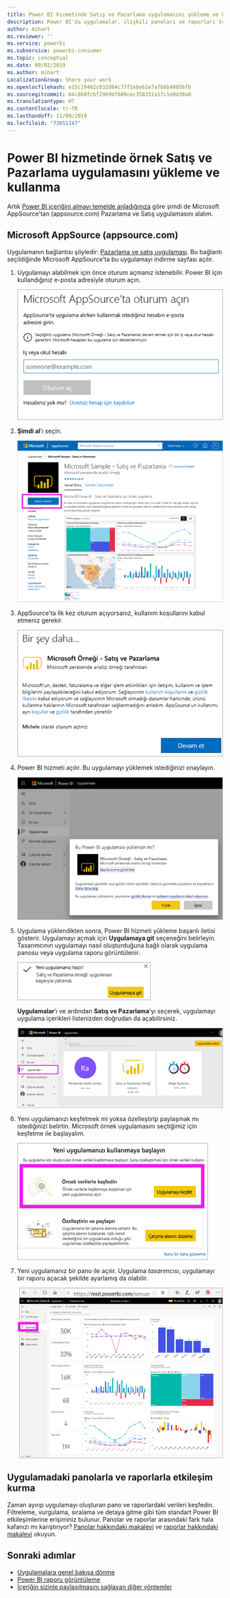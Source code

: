 ```yaml
---
title: Power BI hizmetinde Satış ve Pazarlama uygulamasını yükleme ve kullanma
description: Power BI'da uygulamalar, ilişkili panoları ve raporları tek bir yerde bir araya getirir. AppSource'tan Satış ve Pazarlama uygulamasını yükleyin.
author: mihart
ms.reviewer: ''
ms.service: powerbi
ms.subservice: powerbi-consumer
ms.topic: conceptual
ms.date: 09/02/2019
ms.author: mihart
LocalizationGroup: Share your work
ms.openlocfilehash: e15c19402c032d84c77f1e6e61e7afb6b49856fb
ms.sourcegitcommit: 64c860fcbf2969bf089cec358331a1fc1e0d39a8
ms.translationtype: HT
ms.contentlocale: tr-TR
ms.lasthandoff: 11/09/2019
ms.locfileid: "73851147"
---
```

# <a name="install-and-use-the-sample-sales-and-marketing-app-in-the-power-bi-service"></a>Power BI hizmetinde örnek Satış ve Pazarlama uygulamasını yükleme ve kullanma
Artık [Power BI içeriğini almayı temelde anladığınıza](end-user-app-view.md) göre şimdi de Microsoft AppSource'tan (appsource.com) Pazarlama ve Satış uygulamasını alalım. 


## <a name="microsoft-appsource-appsourcecom"></a>Microsoft AppSource (appsource.com)
Uygulamanın bağlantısı şöyledir: [Pazarlama ve satış uygulaması](https://appsource.microsoft.com/product/power-bi/microsoft-retail-analysis-sample.salesandmarketingsample?tab=Overview). Bu bağlantı seçildiğinde Microsoft AppSource'ta bu uygulamayı indirme sayfası açılır. 

1. Uygulamayı alabilmek için önce oturum açmanız istenebilir. Power BI için kullandığınız e-posta adresiyle oturum açın. 

    ![AppSource oturum açma ekranı  ](./media/end-user-app-marketing/power-bi-sign-in.png)

2. **Şimdi al**’ı seçin. 

    ![Power BI uygulamaları seçili şekilde AppSource web sitesi  ](./media/end-user-app-marketing/power-bi-get-now.png)


3. AppSource'ta ilk kez oturum açıyorsanız, kullanım koşullarını kabul etmeniz gerekir. 

    ![AppSource kullanım koşulları ekranı  ](./media/end-user-app-marketing/power-bi-term.png)


4. Power BI hizmeti açılır. Bu uygulamayı yüklemek istediğinizi onaylayın.

    ![Bu uygulama yüklensin mi?  ](./media/end-user-apps/power-bi-app-install.png)

5. Uygulama yüklendikten sonra, Power BI hizmeti yükleme başarılı iletisi gösterir. Uygulamayı açmak için **Uygulamaya git** seçeneğini belirleyin. Tasarımcının uygulamayı nasıl oluşturduğuna bağlı olarak uygulama panosu veya uygulama raporu görüntülenir.

    ![Uygulama başarıyla yüklendi ](./media/end-user-apps/power-bi-app-ready.png)

    **Uygulamalar**’ı ve ardından **Satış ve Pazarlama**’yı seçerek, uygulamayı uygulama içerikleri listenizden doğrudan da açabilirsiniz.

    ![Power BI'daki uygulamalar](./media/end-user-apps/power-bi-apps.png)


6. Yeni uygulamanızı keşfetmek mi yoksa özelleştirip paylaşmak mı istediğinizi belirtin. Microsoft örnek uygulamasını seçtiğimiz için keşfetme ile başlayalım. 

    ![Örnek verilerle keşfedin](./media/end-user-apps/power-bi-explore.png)

7.  Yeni uygulamanız bir pano ile açılır. Uygulama *tasarımcısı*, uygulamayı bir raporu açacak şekilde ayarlamış da olabilir.  

    ![Örnek verilerle keşfedin](./media/end-user-apps/power-bi-new-app.png)




## <a name="interact-with-the-dashboards-and-reports-in-the-app"></a>Uygulamadaki panolarla ve raporlarla etkileşim kurma
Zaman ayırıp uygulamayı oluşturan pano ve raporlardaki verileri keşfedin. Filtreleme, vurgulama, sıralama ve detaya gitme gibi tüm standart Power BI etkileşimlerine erişiminiz bulunur.  Panolar ve raporlar arasındaki fark hala kafanızı mı karıştırıyor?  [Panolar hakkındaki makaleyi](end-user-dashboards.md) ve [raporlar hakkındaki makaleyi](end-user-reports.md) okuyun.  




## <a name="next-steps"></a>Sonraki adımlar
* [Uygulamalara genel bakışa dönme](end-user-apps.md)
* [Power BI raporu görüntüleme](end-user-report-open.md)
* [İçeriğin sizinle paylaşılmasını sağlayan diğer yöntemler](end-user-shared-with-me.md)

